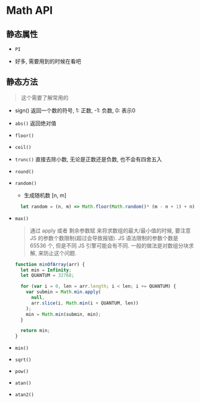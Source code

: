 # Math API

## 静态属性

- `PI`

- 好多, 需要用到的时候在看吧

## 静态方法

> 这个需要了解常用的

- sign()
  返回一个数的符号,  1: 正数, -1: 负数, 0: 表示0
- `abs()`
  返回绝对值 
- `floor()`
- `ceil()`
- `trunc()`
  直接去除小数, 无论是正数还是负数, 也不会有四舍五入 
- `round()`
- `random()`
  - 生成随机数 [n, m]
  ```javaScript
    let random = (n, m) => Math.floor(Math.random()* (m - n + 1) + n)
  ```
- `max()`

  > 通过 apply 或者 剩余参数赋 来将求数组的最大/最小值的时候, 要注意 JS 的参数个数限制(超过会导致报错).
  > JS 语法限制的参数个数是 65536 个, 但是不同 JS 引擎可能会有不同.
  > 一般的做法是对数组分块求解, 来防止这个问题.

  ```js
  function minOfArray(arr) {
    let min = Infinity;
    let QUANTUM = 32768;

    for (var i = 0, len = arr.length; i < len; i += QUANTUM) {
      var submin = Math.min.apply(
        null,
        arr.slice(i, Math.min(i + QUANTUM, len))
      );
      min = Math.min(submin, min);
    }

    return min;
  }
  ```

- `min()`
- `sqrt()`
- `pow()`
- `atan()`
- `atan2()`
